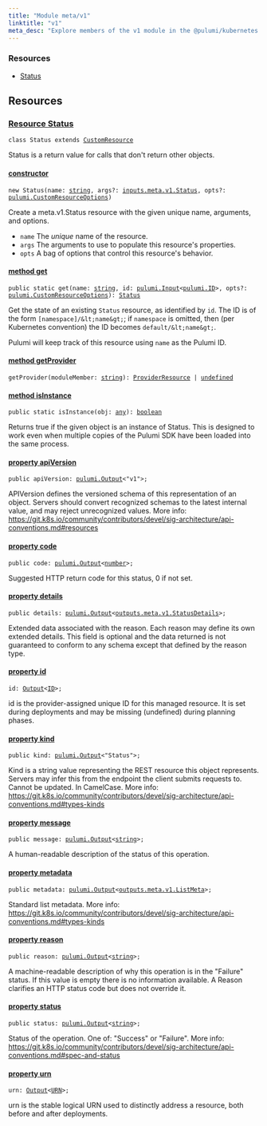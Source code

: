 ```yaml
---
title: "Module meta/v1"
linktitle: "v1"
meta_desc: "Explore members of the v1 module in the @pulumi/kubernetes package."
---
```


<!-- WARNING: this page was generated by a tool. Do not edit it by hand. -->
<!-- To change it, please see https://github.com/pulumi/docs/tree/master/tools/tscdocgen. -->




<h3>Resources</h3>
<ul class="api">
    <li><a href="#Status"><span class="symbol resource"></span>Status</a></li>
</ul>




<h2 id="resources">Resources</h2>
<h3 class="pdoc-module-header" id="Status" data-link-title="Status">
    <a href="https://github.com/pulumi/pulumi-kubernetes/blob/06b2a28c67d64c44c0581b843fb84de5c6bcced2/sdk/nodejs/meta/v1/Status.ts#L13">
        Resource <strong>Status</strong>
    </a>
</h3>

<pre class="highlight"><code><span class='kr'>class</span> <span class='nx'>Status</span> <span class='kr'>extends</span> <a href='/docs/reference/pkg/nodejs/pulumi/pulumi/#CustomResource'>CustomResource</a></code></pre>

Status is a return value for calls that don't return other objects.

<h4 class="pdoc-member-header" id="Status-constructor">
<a class="pdoc-child-name" href="https://github.com/pulumi/pulumi-kubernetes/blob/06b2a28c67d64c44c0581b843fb84de5c6bcced2/sdk/nodejs/meta/v1/Status.ts#L94"> <b>constructor</b></a>
</h4>


<pre class="highlight"><code><span class='kd'></span><span class='kd'>new</span> Status(name: <span class='kd'><a href='https://developer.mozilla.org/en-US/docs/Web/JavaScript/Reference/Global_Objects/String'>string</a></span>, args?: <a href='/docs/reference/pkg/nodejs/pulumi/kubernetes/types/input/#Status'>inputs.meta.v1.Status</a>, opts?: <a href='/docs/reference/pkg/nodejs/pulumi/pulumi/#CustomResourceOptions'>pulumi.CustomResourceOptions</a>)</code></pre>


Create a meta.v1.Status resource with the given unique name, arguments, and options.

* `name` The _unique_ name of the resource.
* `args` The arguments to use to populate this resource&#39;s properties.
* `opts` A bag of options that control this resource&#39;s behavior.

<h4 class="pdoc-member-header" id="Status-get">
<a class="pdoc-child-name" href="https://github.com/pulumi/pulumi-kubernetes/blob/06b2a28c67d64c44c0581b843fb84de5c6bcced2/sdk/nodejs/meta/v1/Status.ts#L77">method <b>get</b></a>
</h4>


<pre class="highlight"><code><span class='kd'>public static </span>get(name: <span class='kd'><a href='https://developer.mozilla.org/en-US/docs/Web/JavaScript/Reference/Global_Objects/String'>string</a></span>, id: <a href='/docs/reference/pkg/nodejs/pulumi/pulumi/#Input'>pulumi.Input</a>&lt;<a href='/docs/reference/pkg/nodejs/pulumi/pulumi/#ID'>pulumi.ID</a>&gt;, opts?: <a href='/docs/reference/pkg/nodejs/pulumi/pulumi/#CustomResourceOptions'>pulumi.CustomResourceOptions</a>): <a href='#Status'>Status</a></code></pre>


Get the state of an existing `Status` resource, as identified by `id`.
The ID is of the form `[namespace]/&lt;name&gt;`; if `namespace` is omitted, then (per
Kubernetes convention) the ID becomes `default/&lt;name&gt;`.

Pulumi will keep track of this resource using `name` as the Pulumi ID.

<h4 class="pdoc-member-header" id="Status-getProvider">
<a class="pdoc-child-name" href="https://github.com/pulumi/pulumi-kubernetes/blob/06b2a28c67d64c44c0581b843fb84de5c6bcced2/sdk/nodejs/meta/v1/Status.ts#L13">method <b>getProvider</b></a>
</h4>


<pre class="highlight"><code><span class='kd'></span>getProvider(moduleMember: <span class='kd'><a href='https://developer.mozilla.org/en-US/docs/Web/JavaScript/Reference/Global_Objects/String'>string</a></span>): <a href='/docs/reference/pkg/nodejs/pulumi/pulumi/#ProviderResource'>ProviderResource</a> | <span class='kd'><a href='https://developer.mozilla.org/en-US/docs/Web/JavaScript/Reference/Global_Objects/undefined'>undefined</a></span></code></pre>

<h4 class="pdoc-member-header" id="Status-isInstance">
<a class="pdoc-child-name" href="https://github.com/pulumi/pulumi-kubernetes/blob/06b2a28c67d64c44c0581b843fb84de5c6bcced2/sdk/nodejs/meta/v1/Status.ts#L88">method <b>isInstance</b></a>
</h4>


<pre class="highlight"><code><span class='kd'>public static </span>isInstance(obj: <span class='kd'><a href='https://www.typescriptlang.org/docs/handbook/basic-types.html#any'>any</a></span>): <span class='kd'><a href='https://developer.mozilla.org/en-US/docs/Web/JavaScript/Reference/Global_Objects/Boolean'>boolean</a></span></code></pre>


Returns true if the given object is an instance of Status.  This is designed to work even
when multiple copies of the Pulumi SDK have been loaded into the same process.

<h4 class="pdoc-member-header" id="Status-apiVersion">
<a class="pdoc-child-name" href="https://github.com/pulumi/pulumi-kubernetes/blob/06b2a28c67d64c44c0581b843fb84de5c6bcced2/sdk/nodejs/meta/v1/Status.ts#L20">property <b>apiVersion</b></a>
</h4>

<pre class="highlight"><code><span class='kd'>public </span>apiVersion: <a href='/docs/reference/pkg/nodejs/pulumi/pulumi/#Output'>pulumi.Output</a>&lt;<span class='s2'>"v1"</span>&gt;;</code></pre>

APIVersion defines the versioned schema of this representation of an object. Servers should
convert recognized schemas to the latest internal value, and may reject unrecognized
values. More info:
https://git.k8s.io/community/contributors/devel/sig-architecture/api-conventions.md#resources

<h4 class="pdoc-member-header" id="Status-code">
<a class="pdoc-child-name" href="https://github.com/pulumi/pulumi-kubernetes/blob/06b2a28c67d64c44c0581b843fb84de5c6bcced2/sdk/nodejs/meta/v1/Status.ts#L25">property <b>code</b></a>
</h4>

<pre class="highlight"><code><span class='kd'>public </span>code: <a href='/docs/reference/pkg/nodejs/pulumi/pulumi/#Output'>pulumi.Output</a>&lt;<span class='kd'><a href='https://developer.mozilla.org/en-US/docs/Web/JavaScript/Reference/Global_Objects/Number'>number</a></span>&gt;;</code></pre>

Suggested HTTP return code for this status, 0 if not set.

<h4 class="pdoc-member-header" id="Status-details">
<a class="pdoc-child-name" href="https://github.com/pulumi/pulumi-kubernetes/blob/06b2a28c67d64c44c0581b843fb84de5c6bcced2/sdk/nodejs/meta/v1/Status.ts#L32">property <b>details</b></a>
</h4>

<pre class="highlight"><code><span class='kd'>public </span>details: <a href='/docs/reference/pkg/nodejs/pulumi/pulumi/#Output'>pulumi.Output</a>&lt;<a href='/docs/reference/pkg/nodejs/pulumi/kubernetes/types/output/#StatusDetails'>outputs.meta.v1.StatusDetails</a>&gt;;</code></pre>

Extended data associated with the reason.  Each reason may define its own extended details.
This field is optional and the data returned is not guaranteed to conform to any schema
except that defined by the reason type.

<h4 class="pdoc-member-header" id="Status-id">
<a class="pdoc-child-name" href="https://github.com/pulumi/pulumi-kubernetes/blob/06b2a28c67d64c44c0581b843fb84de5c6bcced2/sdk/nodejs/meta/v1/Status.ts#L13">property <b>id</b></a>
</h4>

<pre class="highlight"><code><span class='kd'></span>id: <a href='/docs/reference/pkg/nodejs/pulumi/pulumi/#Output'>Output</a>&lt;<a href='/docs/reference/pkg/nodejs/pulumi/pulumi/#ID'>ID</a>&gt;;</code></pre>

id is the provider-assigned unique ID for this managed resource.  It is set during
deployments and may be missing (undefined) during planning phases.

<h4 class="pdoc-member-header" id="Status-kind">
<a class="pdoc-child-name" href="https://github.com/pulumi/pulumi-kubernetes/blob/06b2a28c67d64c44c0581b843fb84de5c6bcced2/sdk/nodejs/meta/v1/Status.ts#L40">property <b>kind</b></a>
</h4>

<pre class="highlight"><code><span class='kd'>public </span>kind: <a href='/docs/reference/pkg/nodejs/pulumi/pulumi/#Output'>pulumi.Output</a>&lt;<span class='s2'>"Status"</span>&gt;;</code></pre>

Kind is a string value representing the REST resource this object represents. Servers may
infer this from the endpoint the client submits requests to. Cannot be updated. In
CamelCase. More info:
https://git.k8s.io/community/contributors/devel/sig-architecture/api-conventions.md#types-kinds

<h4 class="pdoc-member-header" id="Status-message">
<a class="pdoc-child-name" href="https://github.com/pulumi/pulumi-kubernetes/blob/06b2a28c67d64c44c0581b843fb84de5c6bcced2/sdk/nodejs/meta/v1/Status.ts#L45">property <b>message</b></a>
</h4>

<pre class="highlight"><code><span class='kd'>public </span>message: <a href='/docs/reference/pkg/nodejs/pulumi/pulumi/#Output'>pulumi.Output</a>&lt;<span class='kd'><a href='https://developer.mozilla.org/en-US/docs/Web/JavaScript/Reference/Global_Objects/String'>string</a></span>&gt;;</code></pre>

A human-readable description of the status of this operation.

<h4 class="pdoc-member-header" id="Status-metadata">
<a class="pdoc-child-name" href="https://github.com/pulumi/pulumi-kubernetes/blob/06b2a28c67d64c44c0581b843fb84de5c6bcced2/sdk/nodejs/meta/v1/Status.ts#L51">property <b>metadata</b></a>
</h4>

<pre class="highlight"><code><span class='kd'>public </span>metadata: <a href='/docs/reference/pkg/nodejs/pulumi/pulumi/#Output'>pulumi.Output</a>&lt;<a href='/docs/reference/pkg/nodejs/pulumi/kubernetes/types/output/#ListMeta'>outputs.meta.v1.ListMeta</a>&gt;;</code></pre>

Standard list metadata. More info:
https://git.k8s.io/community/contributors/devel/sig-architecture/api-conventions.md#types-kinds

<h4 class="pdoc-member-header" id="Status-reason">
<a class="pdoc-child-name" href="https://github.com/pulumi/pulumi-kubernetes/blob/06b2a28c67d64c44c0581b843fb84de5c6bcced2/sdk/nodejs/meta/v1/Status.ts#L58">property <b>reason</b></a>
</h4>

<pre class="highlight"><code><span class='kd'>public </span>reason: <a href='/docs/reference/pkg/nodejs/pulumi/pulumi/#Output'>pulumi.Output</a>&lt;<span class='kd'><a href='https://developer.mozilla.org/en-US/docs/Web/JavaScript/Reference/Global_Objects/String'>string</a></span>&gt;;</code></pre>

A machine-readable description of why this operation is in the "Failure" status. If this
value is empty there is no information available. A Reason clarifies an HTTP status code
but does not override it.

<h4 class="pdoc-member-header" id="Status-status">
<a class="pdoc-child-name" href="https://github.com/pulumi/pulumi-kubernetes/blob/06b2a28c67d64c44c0581b843fb84de5c6bcced2/sdk/nodejs/meta/v1/Status.ts#L64">property <b>status</b></a>
</h4>

<pre class="highlight"><code><span class='kd'>public </span>status: <a href='/docs/reference/pkg/nodejs/pulumi/pulumi/#Output'>pulumi.Output</a>&lt;<span class='kd'><a href='https://developer.mozilla.org/en-US/docs/Web/JavaScript/Reference/Global_Objects/String'>string</a></span>&gt;;</code></pre>

Status of the operation. One of: "Success" or "Failure". More info:
https://git.k8s.io/community/contributors/devel/sig-architecture/api-conventions.md#spec-and-status

<h4 class="pdoc-member-header" id="Status-urn">
<a class="pdoc-child-name" href="https://github.com/pulumi/pulumi-kubernetes/blob/06b2a28c67d64c44c0581b843fb84de5c6bcced2/sdk/nodejs/meta/v1/Status.ts#L13">property <b>urn</b></a>
</h4>

<pre class="highlight"><code><span class='kd'></span>urn: <a href='/docs/reference/pkg/nodejs/pulumi/pulumi/#Output'>Output</a>&lt;<a href='/docs/reference/pkg/nodejs/pulumi/pulumi/#URN'>URN</a>&gt;;</code></pre>

urn is the stable logical URN used to distinctly address a resource, both before and after
deployments.



